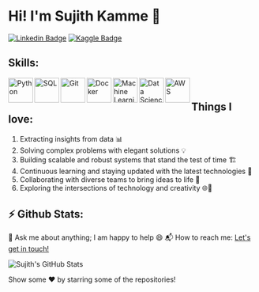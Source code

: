 # Hi! I'm Sujith Kamme 👋

[![Linkedin Badge](https://img.shields.io/badge/Linkedin-0077B5?style=for-the-badge&logo=linkedin&logoColor=white)](https://www.linkedin.com/in/kamme-sujith-0979941a7/)
[![Kaggle Badge](https://img.shields.io/badge/Kaggle-20BEFF?style=for-the-badge&logo=kaggle&logoColor=white)](https://www.kaggle.com/sujithkamme)

## Skills:

<img align="left" alt="Python" width="50px" src="https://img.icons8.com/color/452/python.png" />
<img align="left" alt="SQL" width="50px" src="https://img.icons8.com/color/452/sql.png" />
<img align="left" alt="Git" width="50px" src="https://git-scm.com/images/logos/downloads/Git-Icon-1788C.png" />
<img align="left" alt="Docker" width="50px" src="https://img.icons8.com/color/452/docker.png" />
<img align="left" alt="Machine Learning" width="50px" src="https://img.icons8.com/color/452/machine-learning.png" />
<img align="left" alt="Data Science" width="50px" src="https://img.icons8.com/bubbles/2x/jupyter.png" />
<img align="left" alt="AWS" width="50px" src="https://img.icons8.com/color/452/amazon-web-services.png" />
<br>

## Things I love:

1. Extracting insights from data 📊
2. Solving complex problems with elegant solutions 💡
3. Building scalable and robust systems that stand the test of time 🏗️
4. Continuous learning and staying updated with the latest technologies 🚀
5. Collaborating with diverse teams to bring ideas to life 🤝
6. Exploring the intersections of technology and creativity 🌐🎨

## ⚡ Github Stats:

💬 Ask me about anything; I am happy to help 😄
📬 How to reach me: [Let's get in touch!](mailto:kammesujith27@gmail.com)


![Sujith's GitHub Stats](https://github-readme-stats.vercel.app/api?username=sujith-kamme&show_icons=true)

Show some ❤️ by starring some of the repositories!
